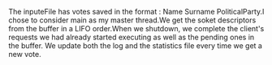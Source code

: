 The inputeFile has votes saved in the format : Name Surname PoliticalParty.I chose to consider main as my master thread.We get the soket descriptors from the buffer in a LIFO order.When we shutdown, we complete the client's requests we had already started executing as well as the pending ones in the buffer. We update both the log and the statistics file every time we get a new vote.